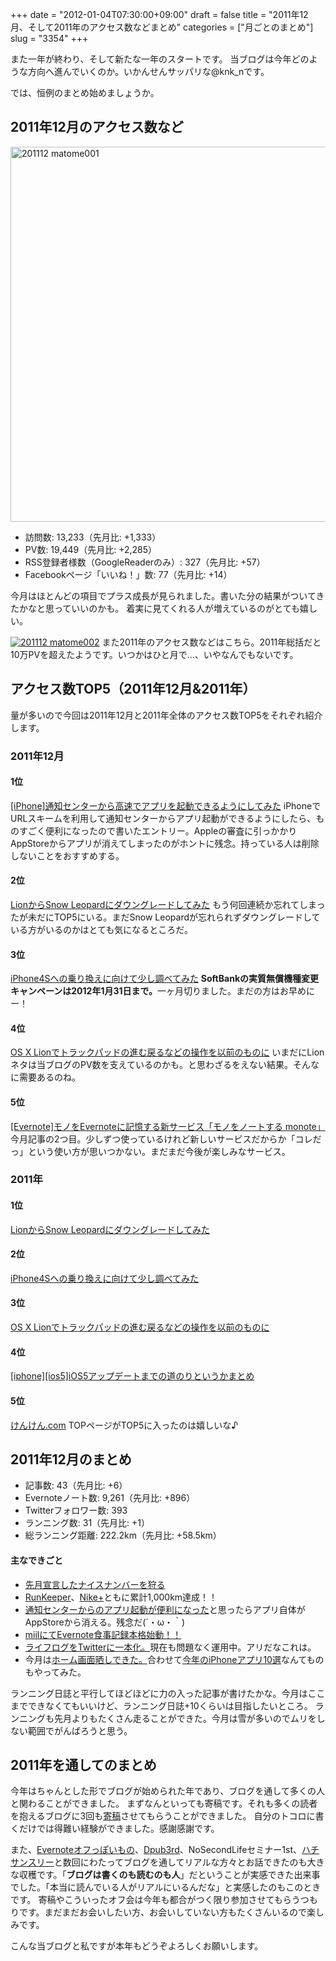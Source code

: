 +++
date = "2012-01-04T07:30:00+09:00"
draft = false
title = "2011年12月、そして2011年のアクセス数などまとめ"
categories = ["月ごとのまとめ"]
slug = "3354"
+++

また一年が終わり、そして新たな一年のスタートです。
当ブログは今年どのような方向へ進んでいくのか。いかんせんサッパリな@knk_nです。

では、恒例のまとめ始めましょうか。<!--more--><h2>2011年12月のアクセス数など</h2>
<a href="http://knk-n.com/wp-content/uploads/2012/01/201112_matome001.png" title="201112 matome001"><img src="http://knk-n.com/wp-content/uploads/2012/01/201112_matome001.png" alt="201112 matome001" width="600" title="201112_matome001.png" /></a>
<ul>
<li>訪問数: 13,233（先月比: +1,333）</li>
<li>PV数: 19,449（先月比: +2,285）</li>
<li>RSS登録者様数（GoogleReaderのみ）: 327（先月比: +57）</li>
<li>Facebookページ「いいね！」数: 77（先月比: +14）</li>
</ul>
今月はほとんどの項目でプラス成長が見られました。書いた分の結果がついてきたかなと思っていいのかも。
着実に見てくれる人が増えているのがとても嬉しい。

<a href="http://knk-n.com/wp-content/uploads/2012/01/201112_matome002.png" title="201112 matome002"><img src="http://knk-n.com/wp-content/uploads/2012/01/201112_matome002.png" alt="201112 matome002" title="201112_matome002.png" /></a>
また2011年のアクセス数などはこちら。2011年総括だと10万PVを超えたようです。いつかはひと月で…、いやなんでもないです。

<h2>アクセス数TOP5（2011年12月&2011年）</h2>
量が多いので今回は2011年12月と2011年全体のアクセス数TOP5をそれぞれ紹介します。
<h3>2011年12月</h3>
<h4>1位</h4>
<a href="http://knk-n.com/2011/12/15/notification-center/" target="_blank">[iPhone]通知センターから高速でアプリを起動できるようにしてみた</a><a href="http://b.hatena.ne.jp/entry/http://knk-n.com/2011/12/15/notification-center/" target="_blank"><img src="http://b.hatena.ne.jp/entry/image/http://knk-n.com/2011/12/15/notification-center/" alt="" /></a>
iPhoneでURLスキームを利用して通知センターからアプリ起動ができるようにしたら、ものすごく便利になったので書いたエントリー。Appleの審査に引っかかりAppStoreからアプリが消えてしまったのがホントに残念。持っている人は削除しないことをおすすめする。
<h4>2位</h4>
<a href="http://knk-n.com/2011/08/08/lion_snowleopard/" target="_blank">LionからSnow Leopardにダウングレードしてみた</a><a href="http://b.hatena.ne.jp/entry/http://knk-n.com/2011/08/08/lion_snowleopard/" target="_blank"><img src="http://b.hatena.ne.jp/entry/image/http://knk-n.com/2011/08/08/lion_snowleopard/" alt="" /></a>
もう何回連続か忘れてしまったが未だにTOP5にいる。まだSnow Leopardが忘れられずダウングレードしている方がいるのかはとても気になるところだ。
<h4>3位</h4>
<a href="http://knk-n.com/2011/10/08/iphone4s/" target="_blank">iPhone4Sへの乗り換えに向けて少し調べてみた</a><a href="http://b.hatena.ne.jp/entry/http://knk-n.com/2011/10/08/iphone4s/" target="_blank"><img src="http://b.hatena.ne.jp/entry/image/http://knk-n.com/2011/10/08/iphone4s/" alt="" /></a>
<strong>SoftBankの実質無償機種変更キャンペーンは2012年1月31日まで。</strong>一ヶ月切りました。まだの方はお早めにー！
<h4>4位</h4>
<a href="http://knk-n.com/2011/07/22/lion-trackpad/" target="_blank">OS X Lionでトラックパッドの進む戻るなどの操作を以前のものに</a><a href="http://b.hatena.ne.jp/entry/http://knk-n.com/2011/07/22/lion-trackpad/" target="_blank"><img src="http://b.hatena.ne.jp/entry/image/http://knk-n.com/2011/07/22/lion-trackpad/" alt="" /></a>
いまだにLionネタは当ブログのPV数を支えているのかも。と思わざるをえない結果。そんなに需要あるのね。
<h4>5位</h4>
<a href="http://knk-n.com/2011/12/07/monote/" target="_blank">[Evernote]モノをEvernoteに記憶する新サービス「モノをノートする monote」</a><a href="http://b.hatena.ne.jp/entry/http://knk-n.com/2011/12/07/monote/" target="_blank"><img src="http://b.hatena.ne.jp/entry/image/http://knk-n.com/2011/12/07/monote/" alt="" /></a>
今月記事の2つ目。少しずつ使っているけれど新しいサービスだからか「コレだっ」という使い方が思いつかない。まだまだ今後が楽しみなサービス。
<h3>2011年</h3>
<h4>1位</h4>
<a href="http://knk-n.com/2011/08/08/lion_snowleopard/" target="_blank">LionからSnow Leopardにダウングレードしてみた</a><a href="http://b.hatena.ne.jp/entry/http://knk-n.com/2011/08/08/lion_snowleopard/" target="_blank"><img src="http://b.hatena.ne.jp/entry/image/http://knk-n.com/2011/08/08/lion_snowleopard/" alt="" /></a>
<h4>2位</h4>
<a href="http://knk-n.com/2011/10/08/iphone4s/" target="_blank">iPhone4Sへの乗り換えに向けて少し調べてみた</a><a href="http://b.hatena.ne.jp/entry/http://knk-n.com/2011/10/08/iphone4s/" target="_blank"><img src="http://b.hatena.ne.jp/entry/image/http://knk-n.com/2011/10/08/iphone4s/" alt="" /></a>
<h4>3位</h4>
<a href="http://knk-n.com/2011/07/22/lion-trackpad/" target="_blank">OS X Lionでトラックパッドの進む戻るなどの操作を以前のものに</a><a href="http://b.hatena.ne.jp/entry/http://knk-n.com/2011/07/22/lion-trackpad/" target="_blank"><img src="http://b.hatena.ne.jp/entry/image/http://knk-n.com/2011/07/22/lion-trackpad/" alt="" /></a>
<h4>4位</h4>
<a href="http://knk-n.com/2011/10/14/ios5-update_matome/" target="_blank">[iphone][ios5]iOS5アップデートまでの道のりというかまとめ</a><a href="http://b.hatena.ne.jp/entry/http://knk-n.com/2011/10/14/ios5-update_matome/" target="_blank"><img src="http://b.hatena.ne.jp/entry/image/http://knk-n.com/2011/10/14/ios5-update_matome/" alt="" /></a>
<h4>5位</h4>
<a href="http://knk-n.com/" target="_blank">けんけん.com</a><a href="http://b.hatena.ne.jp/entry/http://knk-n.com/" target="_blank"><img src="http://b.hatena.ne.jp/entry/image/http://knk-n.com/" alt="" /></a>
TOPページがTOP5に入ったのは嬉しいな♪
<h2>2011年12月のまとめ</h2>
<ul>
<li>記事数: 43（先月比: +6）</li>
<li>Evernoteノート数: 9,261（先月比: +896）</li>
<li>Twitterフォロワー数: 393</li>
<li>ランニング数: 31（先月比: +1）</li>
<li>総ランニング距離: 222.2km（先月比: +58.5km）</li>
</ul>

<h4>主なできごと</h4>
<ul>
<li><a href="http://knk-n.com/2011/12/13/nicenumber111213141516/" target="_blank">先月宣言したナイスナンバーを狩る</a></li>
<li><a href="http://knk-n.com/2011/12/13/running-20111213/" target="_blank">RunKeeper</a>、<a href="http://knk-n.com/2011/12/21/running-20111221/" target="_blank">Nike+</a>ともに累計1,000km達成！！</li>
<li><a href="http://knk-n.com/2011/12/15/notification-center/" target="_blank">通知センターからのアプリ起動が便利になった</a>と思ったらアプリ自体がAppStoreから消える。残念だ(´・ω・｀)</li>
<li><a href="http://knk-n.com/2011/12/20/miil/" target="_blank">miilにてEvernote食事記録本格始動！！</a></li>
<li><a href="http://knk-n.com/2011/12/29/lifelog2twitter/" target="_blank">ライフログをTwitterに一本化。</a>現在も問題なく運用中。アリだなこれは。</li>
<li>今月は<a href="http://knk-n.com/2011/12/30/201112iphone_home/" target="_blank">ホーム画面晒しできた。</a>合わせて<a href="http://knk-n.com/2011/12/31/2011most-used-app/" target="_blank">今年のiPhoneアプリ10選</a>なんてものもやってみた。</li>
</ul>
ランニング日誌と平行してほどほどに力の入った記事が書けたかな。今月はここまでできなくてもいいけど、ランニング日誌+10くらいは目指したいところ。
ランニングも先月よりもたくさん走ることができた。今月は雪が多いのでムリをしない範囲でがんばろうと思う。

<h2>2011年を通してのまとめ</h2>
今年はちゃんとした形でブログが始められた年であり、ブログを通して多くの人と関わることができました。
まずなんといっても寄稿です。それも多くの読者を抱えるブログに3回も<a href="http://knk-n.com/about/" target="_blank">寄稿</a>させてもらうことができました。
自分のトコロに書くだけでは得難い経験ができました。感謝感謝です。

また、<a href="http://knk-n.com/2011/02/26/evernote-event/" target="_blank">Evernoteオフっぽいもの</a>、<a href="http://knk-n.com/2011/06/19/dpub3/" target="_blank">Dpub3rd</a>、NoSecondLifeセミナー1st、<a href="http://knk-n.com/2011/11/27/noblognolife/" target="_blank">ハチサンスリー</a>と数回にわたってブログを通してリアルな方々とお話できたのも大きな収穫です。「<strong>ブログは書くのも読むのも人</strong>」だということが実感できた出来事でした。「本当に読んでいる人がリアルにいるんだな」と実感したのもこのときです。
寄稿やこういったオフ会は今年も都合がつく限り参加させてもらうつもりです。まだまだお会いしたい方、お会いしていない方もたくさんいるので楽しみです。

こんな当ブログと私ですが本年もどうぞよろしくお願いします。
